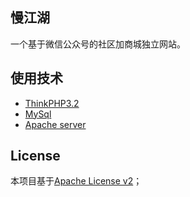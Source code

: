 ﻿## 慢江湖
一个基于微信公众号的社区加商城独立网站。

## 使用技术

* [ThinkPHP3.2](http://www.thinkphp.cn/)
* [MySql](https://www.mysql.com/)
* [Apache server](http://httpd.apache.org/)

## License

本项目基于[Apache License v2](https://choosealicense.com/licenses/apache-2.0/)；
